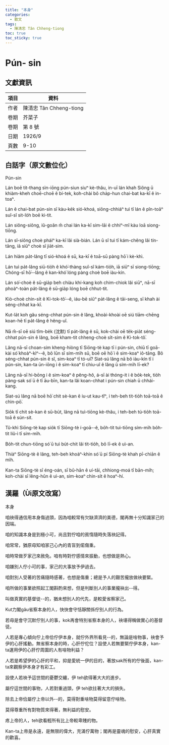 ```yaml
---
title: "本身"
categories:
  - 散文
tags:
  - 陳清忠 Tân Chheng-tiong 
toc: true
toc_sticky: true
---
```


# Pún- sin

## 文獻資訊

| 項目 | 資料 |
|---|---|
| 作者 | 陳清忠 Tân Chheng-tiong  |
| 卷期 | 芥菜子 |
| 卷期 | 第 8 號 |
| 日期 | 1926/9 |
| 頁數 | 9-10 |

## 白話字（原文數位化）

Pún-sin

Lán boē tit-thang sìn-iōng pún-siun siuⁿ kè-thâu, in-uī lán khah Siông ū khiàm-kheh choē-choē ê bí-tek, koh-chài bô cha̍p-hun chai-bat ka-kī ê in-toaⁿ.

Lán ê chai-bat pún-sin sī kàu-ke̍k sió-khoá, siōng-chhiáⁿ tuì tī lán ê pîn-toāⁿ suî-sî sit-lo̍h boē kì-tit.

Lán siông-siông, iû-goân m̄ chai lán ka-kī sim-lāi ê chhiⁿ-mî kàu loā siong-tiōng.

Lán sî-siông choè pháiⁿ ka-kī lâi sià-bián. Lán ū sî tuì tī kám-chêng lâi tín-tāng, iā siūⁿ choè sī jia̍t-sim.

Lán hiâm pa̍t-lâng tī sió-khoá ê sū, ka-kī ê toā-sū pàng hō͘ i kè-khì.

Lán tuì pa̍t-lâng siū-tio̍h ê khó͘-thàng suî-sî kám-tio̍h, iā siūⁿ sī siong-tiōng; Chóng-sī hō͘--lâng ê kan-khó͘ lóng pàng choè boē iàu-kín.

Lán só͘-choè ê sū-gia̍p beh chiàu khí-kang koh chim-chiok lâi siūⁿ, nā-sī phoàⁿ-toàn pa̍t-lâng ê sū-gia̍p lóng boē chhut-tit.

Kiò-choè chin-si̍t ê Ki-tok-tô͘--ê, iáu-bē siūⁿ pa̍t-lâng ê tāi-seng, sī khah ài séng-chhat ka-kī.

Kut-la̍t koh gâu séng-chhat pún-sin ê lâng, khoài-khoài oē siú tiām-chēng koan-hē tī pa̍t-lâng ê hêng-uî.

Nā m̄-sī oē siú tîm-be̍k (沈默) tī pa̍t-lâng ê sū, kok-chài oē te̍k-pia̍t séng-chhat pún-sin ê lâng, boē kham-tit chheng-choè si̍t-sim ê Ki-tok-tô͘.

Lâng nā-sī choan-sim kheng-hiòng tī Siōng-tè kap tī i pún-sin, chiū tī goā-kài só͘ khoàⁿ-kìⁿ--ê, bô lūn sī sím-mi̍h sū, boē oē hō͘ i ê sim-koaⁿ iô-tāng. Bô séng-chhat pún-sin ê sî, sim-koaⁿ tī tó-uī? Siat-sú lâng nā bô iàu-kín tī i pún-sin, kan-ta ūn-iōng i ê sim-koaⁿ tī chiu-uî ê lâng ū sím-mi̍h lī-ek?

Lâng nā-sī hi-bōng i ê sim-koaⁿ ê pêng-hô, á-sī ài thóng-it i ê bo̍k-tek, tio̍h pàng-sak só͘ ū ê tī āu-bīn, kan-ta lâi koan-chhat i pún-sin chiah ū chhái-kang.

Siat-sú lâng nā boē hō͘ chit sè-kan ê iu-ut kau-tîⁿ, i teh-beh tit-tio̍h toā-toā ê chìn-pō͘.

Sio̍k tī chit sè-kan ê sū-bu̍t, lâng nā tuì-tiōng kè-thâu, i teh-beh tú-tio̍h toā-toā ê sún-sit.

Tû-khì Siōng-tè kap sio̍k tī Siōng-tè í-goā--ê, bo̍h-tit tuì-tiōng sím-mi̍h bo̍h-tit liû-ì tī sím-mi̍h.

Bo̍h-tit chun-tiōng só͘ ū tuì bu̍t-chit lâi tit-tio̍h, bô lī-ek ê uì-an.

Thiàⁿ Siōng-tè ê lâng, teh-beh khoàⁿ-khin só͘ ū pí Siōng-tè khah pī-chiān ê mi̍h.

Kan-ta Siōng-tè sī éng-oán, sī bû-hān ê uí-tāi, chhiong-moá tī bān-mi̍h; koh-chài sī lêng-hûn ê uì-an, sim-koaⁿ chin-si̍t ê hoaⁿ-hí.

## 漢羅（Ùi原文改寫）

本身

咱袂得通信用本身傷過頭，因為咱較常有欠缺濟濟的美德，閣再無十分知識家己的因端。

咱的知識本身是到極小可，尚且對佇咱的貧惰隨時失落袂記得。

咱常常，猶原毋知咱家己心內的青盲到偌傷重。

咱時常做歹家己來赦免。咱有時對佇感情來振動，也想做是熱心。

咱嫌別人佇小可的事，家己的大事放予伊過去。

咱對別人受著的苦痛隨時感著，也想是傷重；總是予人的艱苦攏放做袂要緊。

咱所做的事業欲照起工閣斟酌來想，但是判斷別人的事業攏袂出--得。

叫做真實的基督徒--的，猶未想別人的代先，是較愛省察家己。

Kut力閣gâu省察本身的人，快快會守恬靜關係佇別人的行為。

若毋是會守沉默佇別人的事，kok再會特別省察本身的人，袂堪得稱做實心的基督徒。

人若是專心傾向佇上帝佮佇伊本身，就佇外界所看見--的，無論是啥物事，袂會予伊的心肝搖動。無省察本身的時，心肝佇佗位？設使人若無要緊佇伊本身，kan-ta運用伊的心肝佇周圍的人有啥物利益？

人若是希望伊的心肝的平和，抑是愛統一伊的目的，著放sak所有的佇後面，kan-ta來觀察伊本身才有彩工。

設使人若袂予這世間的憂鬱交纏，伊 teh欲得著大大的進步。

屬佇這世間的事物，人若對重過頭，伊 teh欲拄著大大的損失。

除去上帝佮屬佇上帝以外--的，莫得對重啥物莫得留意佇啥物。

莫得尊重所有對物質來得著，無利益的慰安。

疼上帝的人，teh欲看輕所有比上帝較卑賤的物。

Kan-ta上帝是永遠，是無限的偉大，充滿佇萬物；閣再是靈魂的慰安，心肝真實的歡喜。
